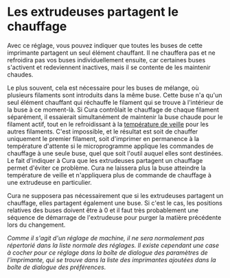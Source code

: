 Les extrudeuses partagent le chauffage
====
Avec ce réglage, vous pouvez indiquer que toutes les buses de cette imprimante partagent un seul élément chauffant. Il ne chauffera pas et ne refroidira pas vos buses individuellement ensuite, car certaines buses s'activent et redeviennent inactives, mais il se contente de les maintenir chaudes.

Le plus souvent, cela est nécessaire pour les buses de mélange, où plusieurs filaments sont introduits dans la même buse. Cette buse n'a qu'un seul élément chauffant qui réchauffe le filament qui se trouve à l'intérieur de la buse à ce moment-là. Si Cura contrôlait le chauffage de chaque filament séparément, il essaierait simultanément de maintenir la buse chaude pour le filament actif, tout en le refroidissant à la [température de veille](../material/material_standby_temperature.md) pour les autres filaments. C'est impossible, et le résultat est soit de chauffer uniquement le premier filament, soit d'imprimer en permanence à la température d'attente si le microprogramme applique les commandes de chauffage à une seule buse, quel que soit l'outil auquel elles sont destinées. Le fait d'indiquer à Cura que les extrudeuses partagent un chauffage permet d'éviter ce problème. Cura ne laissera plus la buse atteindre la température de veille et n'appliquera plus de commande de chauffage à une extrudeuse en particulier.

Cura ne supposera pas nécessairement que si les extrudeuses partagent un chauffage, elles partagent également une buse. Si c'est le cas, les positions relatives des buses doivent être à 0 et il faut très probablement une séquence de démarrage de l'extrudeuse pour purger la matière précédente lors du changement.

*Comme il s'agit d'un réglage de machine, il ne sera normalement pas répertorié dans la liste normale des réglages. Il existe cependant une case à cocher pour ce réglage dans la boîte de dialogue des paramètres de l'imprimante, qui se trouve dans la liste des imprimantes ajoutées dans la boîte de dialogue des préférences.*
